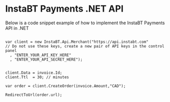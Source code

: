 InstaBT Payments .NET API
=========================

Below is a code snippet example of how to implement the InstaBT Payments API in .NET

```CSharp

var client = new InstaBT.Api.Merchant("https://api.instabt.com"
// Do not use these keys, create a new pair of API keys in the control panel
  , "ENTER_YOUR_API_KEY_HERE"
  , "ENTER_YOUR_API_SECRET_HERE");
  
  
client.Data = invoice.Id;
client.Ttl  = 30; // minutes

var order = client.CreateOrder(invoice.Amount,"CAD");

RedirectToUrl(order.url);

```
